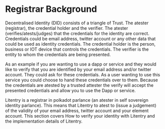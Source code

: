 # Registrar Background

Decentralised Identity (DID) consists of a triangle of Trust. The atester (registrar), the credential holder and the verifier. The atester (verifies/atests/judges) that the credentials for the identity are correct. Credentials could be email address, twitter account or any other data that could be used as identity credentials.
The credential holder is the person, business or IOT device that controls the credentials.
The verifier is the entity to whom the credentials are being presented.

As an example if you are wanting to use a dapp or service and they would like to verify that you are identified by your email address and/or twitter account. They could ask for these credentials. As a user wanting to use this service you could choose to hand these credentials over to them. Because the credentials are atested by a trusted attester the verify will accept the presented credentials and allow you to use the Dapp or service.

Litentry is a registrar in polkadot parlance (an atester in self sovereign identity parlance). This means that Litentry to atest to (issue a judgement) of the validity of your email address, twitter account and your element account. This section covers How to verify your identity with Litentry and the implementation details of Litentry.
